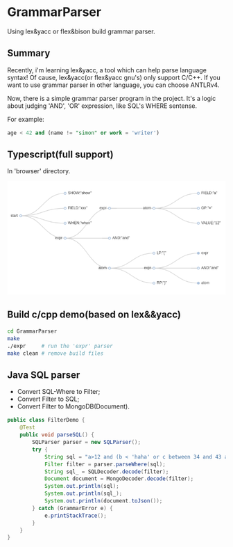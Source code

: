# GrammarParser

Using lex&amp;yacc or flex&amp;bison build grammar parser.

## Summary

Recently, i'm learning lex&yacc, a tool which can help parse language syntax! Of cause, lex&yacc(or flex&yacc gnu's) only support C/C++. If you want to use grammar parser in other language, you can choose ANTLRv4.

Now, there is a simple grammar parser program in the project. It's a logic about judging 'AND', 'OR' expression, like SQL's WHERE sentense.

For example:

```sql
age < 42 and (name != "simon" or work = 'writer')
```

## Typescript(full support)

In 'browser' directory.

<img src="browser/parser.png">


## Build c/cpp demo(based on lex&&yacc)

```bash
cd GrammarParser
make
./expr     # run the 'expr' parser
make clean # remove build files
```

## Java SQL parser

- Convert SQL-Where to Filter;
- Convert Filter to SQL;
- Convert Filter to MongoDB(Document).

```java
public class FilterDemo {
    @Test
    public void parseSQL() {
        SQLParser parser = new SQLParser();
        try {
            String sql = "a>12 and (b < 'haha' or c between 34 and 43 and d > '2020-01-01 08:00:00' or e in (1,2,3));";
            Filter filter = parser.parseWhere(sql);
            String sql_ = SQLDecoder.decode(filter);
            Document document = MongoDecoder.decode(filter);
            System.out.println(sql);
            System.out.println(sql_);
            System.out.println(document.toJson());
        } catch (GrammarError e) {
            e.printStackTrace();
        }
    }
}
```